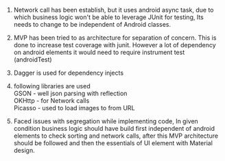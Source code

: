 1) Network call has been establish, but it uses android async task, due to which business logic won't be able to leverage JUnit for testing, Its needs to change to be independent of Android classes.<br>

2) MVP has been tried to as architecture for separation of concern. This is done to increase test coverage with junit. However a lot of dependency on android elements it would need to require instrument test (androidTest)<br>
  
3) Dagger is used for dependency injects <br>

4) following libraries are used <br>
        GSON - well json parsing with reflection <br>
        OKHttp - for Network calls <br>
        Picasso - used to load images to from URL</br>
        
5) Faced issues with segregation while implementing code, In given condition business logic should have build first independent
of android elements to check sorting and network calls, after this MVP architecture should be followed and then the essentials of UI element with Material design. 
